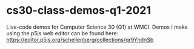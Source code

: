 # cs30-class-demos-q1-2021
Live-code demos for Computer Science 30 (Q1) at WMCI. Demos I make using the p5js web editor can be found here: https://editor.p5js.org/schellenberg/collections/qr9YndnSb
